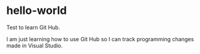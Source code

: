# hello-world
Test to learn Git Hub.

I am just learning how to use Git Hub so I can track programming changes made in Visual Studio.

